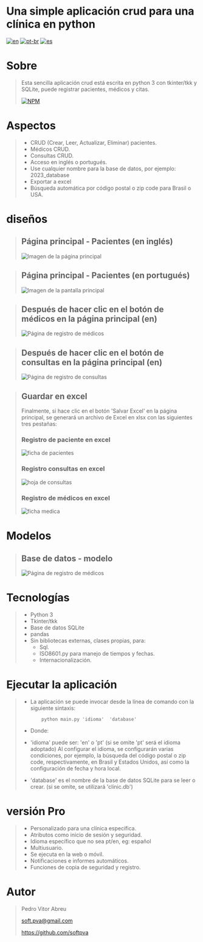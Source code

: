 # **Una simple aplicación crud para una clínica en python**
[![en](https://img.shields.io/badge/lang-en-red.svg)](./README.md)
[![pt-br](https://img.shields.io/badge/lang-pt--br-green.svg)](./README.pt-br.md)
[![es](https://img.shields.io/badge/lang-es-yellow.svg)](./README.es.md)
 
# Sobre
> Esta sencilla aplicación crud está escrita en python 3 con tkinter/tkk y SQLite, puede registrar pacientes, médicos y citas.
>
> [![NPM](https://img.shields.io/npm/l/react)](./LICENSE) 

# Aspectos
> - CRUD (Crear, Leer, Actualizar, Eliminar) pacientes.
> - Médicos CRUD.
> - Consultas CRUD.
> - Acceso en inglés o portugués.
> - Use cualquier nombre para la base de datos, por ejemplo: 2023_database
> - Exportar a excel
> - Búsqueda automática por código postal o zip code para Brasil o USA.

# diseños
> ## Página principal - Pacientes (en inglés)
> ![Imagen de la página principal](src/images/main_page.gif)

> ## Página principal - Pacientes (en portugués)
> ![Imagen de la pantalla principal](src/images/tela_principal.gif)

> ## Después de hacer clic en el botón de médicos en la página principal (en)
> ![Página de registro de médicos](src/images/doctor_page.gif)

> ## Después de hacer clic en el botón de consultas en la página principal (en)
> ![Página de registro de consultas](src/images/appoint_page.gif)

> ## Guardar en excel
> Finalmente, si hace clic en el botón 'Salvar Excel' en la página principal, se generará un archivo de Excel en xlsx con las siguientes tres pestañas:
> ### Registro de paciente en excel
> ![ficha de pacientes](src/images/patients_xlsx.gif)
> ### Registro consultas en excel
> ![hoja de consultas](src/images/appointments_xlsx.gif)
> ### Registro de médicos en excel
> ![ficha medica](src/images/doctors_xlsx.gif)

# Modelos
> ## Base de datos - modelo
> ![Página de registro de médicos](src/images/model.gif)

# Tecnologías
> - Python 3
> - Tkinter/tkk
> - Base de datos SQLite
> - pandas
> - Sin bibliotecas externas, clases propias, para:
>     - Sql.
>     - ISO8601.py para manejo de tiempos y fechas.
>     - Internacionalización.

# Ejecutar la aplicación
> - La aplicación se puede invocar desde la línea de comando con la siguiente sintaxis:
>
>           python main.py 'idioma'  'database'   
>
> - Donde:
> - 'idioma' puede ser: 'en' o 'pt' (si se omite 'pt' será el idioma adoptado)
> Al configurar el idioma, se configurarán varias condiciones, por ejemplo, la búsqueda del código postal o zip code, respectivamente, en Brasil y Estados Unidos, así como la configuración de fecha y hora local.
> - 'database' es el nombre de la base de datos SQLite para se  leer o crear. (si se omite, se utilizará 'clinic.db')

# versión Pro
> - Personalizado para una clínica específica.
> - Atributos como inicio de sesión y seguridad.
> - Idioma específico que no sea pt/en, eg: español
> - Multiusuario.
> - Se ejecuta en la web o móvil.
> - Notificaciones e informes automáticos.
> - Funciones de copia de seguridad y registro.


# Autor
> Pedro Vitor Abreu
>
> <soft.pva@gmail.com>
>
> <https://github.com/softpva>